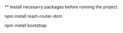 ** Install necesarry packages before running the project.

  npm install react-router-dom
  
  npm install bootstrap
